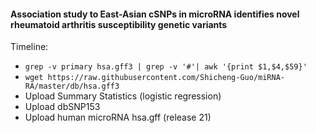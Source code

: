 #### Association study to East-Asian cSNPs in microRNA identifies novel rheumatoid arthritis susceptibility genetic variants
Timeline: 

* `grep -v primary hsa.gff3 | grep -v '#'| awk '{print $1,$4,$59}'`
* `wget https://raw.githubusercontent.com/Shicheng-Guo/miRNA-RA/master/db/hsa.gff3`
* Upload Summary Statistics (logistic regression)
* Upload dbSNP153
* Upload human microRNA hsa.gff (release 21)
